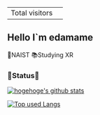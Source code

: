 <table>
  <tr>
    <td>Total visitors</td>
    <td><img src="https://profile-counter.glitch.me/melty1276/count.svg" alt="" /></td>
  </tr>
</table>

## Hello I`m edamame
🏫NAIST
📚Studying XR  

### 📢Status📢
<!-- リポジトリステータス -->
[![hogehoge's github stats](https://github-readme-stats.vercel.app/api?username=edamame1276&hide=contribs&count_private=true&show_icons=true&theme=vue-dark)](https://github.com/edamame1276/)

<!-- ソースコード統計 -->
[![Top used Langs](https://github-readme-stats.vercel.app/api/top-langs/?username=edamame1276&layout=compact&theme=vue-dark)](https://github.com/edamame1276/)

<!--
**melty1276/melty1276** is a ✨ _special_ ✨ repository because its `README.md` (this file) appears on your GitHub profile.

Here are some ideas to get you started:

- 🔭 I’m currently working on ...
- 🌱 I’m currently learning ...
- 👯 I’m looking to collaborate on ...
- 🤔 I’m looking for help with ...
- 💬 Ask me about ...
- 📫 How to reach me: ...
- 😄 Pronouns: ...
- ⚡ Fun fact: ...
-->
